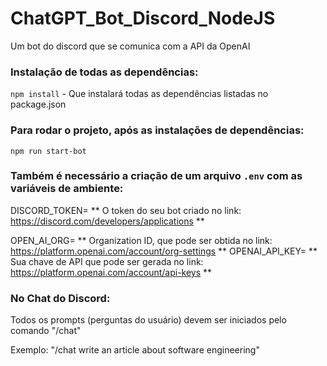 # ChatGPT_Bot_Discord_NodeJS
Um bot do discord que se comunica com a API da OpenAI

### Instalação de todas as dependências:
`npm install` - Que instalará todas as dependências listadas no package.json

### Para rodar o projeto, após as instalações de dependências:
`npm run start-bot`

### Também é necessário a criação de um arquivo `.env` com as variáveis de ambiente:
DISCORD_TOKEN= ** O token do seu bot criado no link: https://discord.com/developers/applications **

OPEN_AI_ORG=  ** Organization ID, que pode ser obtida no link: https://platform.openai.com/account/org-settings **
OPENAI_API_KEY= ** Sua chave de API que pode ser gerada no link: https://platform.openai.com/account/api-keys **

### No Chat do Discord:

Todos os prompts (perguntas do usuário) devem ser iniciados pelo comando "/chat"

Exemplo: "/chat write an article about software engineering"
